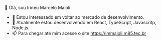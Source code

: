 👋 Olá, sou Irineu Marcelo Maioli
- 👀 Estou interessado em voltar ao mercado de desenvolvimento.
- 🌱 Atualmente estou desenvolvendo em React, TypeScript, Javascritp, Node.js.
- 📫 Para chegar até mim acesse o site https://immaioli.m85.tec.br
